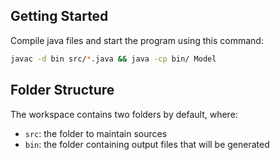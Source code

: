 ## Getting Started

Compile java files and start the program using this command:
```bash
javac -d bin src/*.java && java -cp bin/ Model
```

## Folder Structure

The workspace contains two folders by default, where:

- `src`: the folder to maintain sources
- `bin`: the folder containing output files that will be generated


